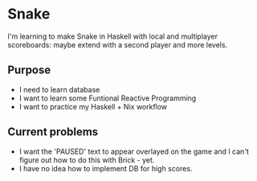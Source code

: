 # Snake

I'm learning to make Snake in Haskell with local and multiplayer scoreboards: maybe extend with a second player and more levels.

## Purpose

- I need to learn database
- I want to learn some Funtional Reactive Programming
- I want to practice my Haskell + Nix workflow

## Current problems
- I want the 'PAUSED' text to appear overlayed on the game and I can't figure out how to do this with Brick - yet.
- I have no idea how to implement DB for high scores.
